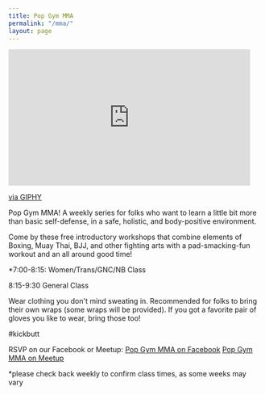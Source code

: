 ```yaml
---
title: Pop Gym MMA
permalink: "/mma/"
layout: page
---
```


<iframe src="https://giphy.com/embed/3o7aD6NpYS7w2VINwc" width="480" height="270" frameBorder="0" class="giphy-embed" allowFullScreen></iframe><p><a href="https://giphy.com/gifs/pop-mma-popgym-3o7aD6NpYS7w2VINwc">via GIPHY</a></p>

Pop Gym MMA! A weekly series for folks who want to learn a little bit more than basic self-defense, in a safe, holistic, and body-positive environment. 

Come by these free introductory workshops that combine elements of Boxing, Muay Thai, BJJ, and other fighting arts with a pad-smacking-fun workout and an all around good time!

*7:00-8:15: Women/Trans/GNC/NB Class

8:15-9:30 General Class

Wear clothing you don't mind sweating in. Recommended for folks to bring their own wraps (some wraps will be provided). If you got a favorite pair of gloves you like to wear, bring those too!

#kickbutt

RSVP on our Facebook or Meetup: [Pop Gym MMA on Facebook](https://www.facebook.com/events/1164310347017507/) [Pop Gym MMA on Meetup]()


*please check back weekly to confirm class times, as some weeks may vary
